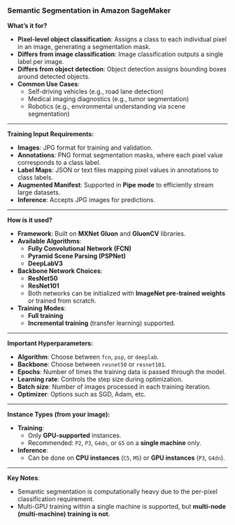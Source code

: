 ### Semantic Segmentation in Amazon SageMaker

**What’s it for?**

- **Pixel-level object classification**: Assigns a class to each individual pixel in an image, generating a segmentation mask.
- **Differs from image classification**: Image classification outputs a single label per image.
- **Differs from object detection**: Object detection assigns bounding boxes around detected objects.
- **Common Use Cases**:
  - Self-driving vehicles (e.g., road lane detection)
  - Medical imaging diagnostics (e.g., tumor segmentation)
  - Robotics (e.g., environmental understanding via scene segmentation)

---

**Training Input Requirements:**

- **Images**: JPG format for training and validation.
- **Annotations**: PNG format segmentation masks, where each pixel value corresponds to a class label.
- **Label Maps**: JSON or text files mapping pixel values in annotations to class labels.
- **Augmented Manifest**: Supported in **Pipe mode** to efficiently stream large datasets.
- **Inference**: Accepts JPG images for predictions.

---

**How is it used?**

- **Framework**: Built on **MXNet Gluon** and **GluonCV** libraries.
- **Available Algorithms**:
  - **Fully Convolutional Network (FCN)**
  - **Pyramid Scene Parsing (PSPNet)**
  - **DeepLabV3**
- **Backbone Network Choices**:
  - **ResNet50**
  - **ResNet101**
  - Both networks can be initialized with **ImageNet pre-trained weights** or trained from scratch.
- **Training Modes**:
  - **Full training**
  - **Incremental training** (transfer learning) supported.

---

**Important Hyperparameters:**

- **Algorithm**: Choose between `fcn`, `psp`, or `deeplab`.
- **Backbone**: Choose between `resnet50` or `resnet101`.
- **Epochs**: Number of times the training data is passed through the model.
- **Learning rate**: Controls the step size during optimization.
- **Batch size**: Number of images processed in each training iteration.
- **Optimizer**: Options such as SGD, Adam, etc.

---

**Instance Types (from your image):**

- **Training**:
  - Only **GPU-supported** instances.
  - Recommended: `P2`, `P3`, `G4dn`, or `G5` on a **single machine** only.
- **Inference**:
  - Can be done on **CPU instances** (`C5`, `M5`) or **GPU instances** (`P3`, `G4dn`).

---

**Key Notes**:

- Semantic segmentation is computationally heavy due to the per-pixel classification requirement.
- Multi-GPU training within a single machine is supported, but **multi-node (multi-machine) training is not**.
